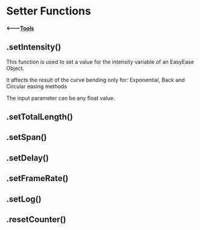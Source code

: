 # Setter Functions

#### <---[Tools](./tools.md)


## .setIntensity()

This function is used to set a value for the intensity variable of an EasyEase Object.

It affects the result of the curve bending only for: Exponential, Back and Circular easing methods

The input parameter can be any float value.

## .setTotalLength()

## .setSpan()

## .setDelay()

## .setFrameRate()

## .setLog()

## .resetCounter()

